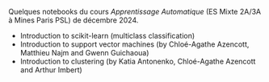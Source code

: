 Quelques notebooks du cours _Apprentissage Automatique_ (ES Mixte 2A/3A à Mines Paris PSL) de décembre 2024.

* Introduction to scikit-learn (multiclass classification)
* Introduction to support vector machines (by Chloé-Agathe Azencott, Matthieu Najm and Gwenn Guichaoua)
* Introduction to clustering (by Katia Antonenko, Chloé-Agathe Azencott and Arthur Imbert)
